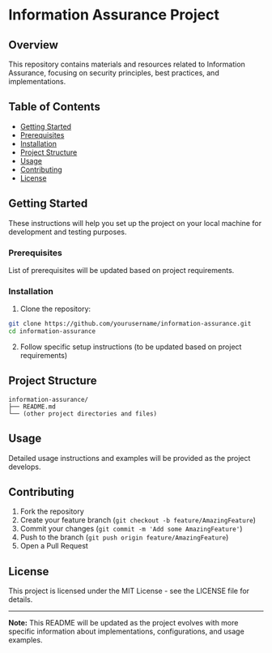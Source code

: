 # Information Assurance Project

## Overview
This repository contains materials and resources related to Information Assurance, focusing on security principles, best practices, and implementations.

## Table of Contents
- [Getting Started](#getting-started)
- [Prerequisites](#prerequisites)
- [Installation](#installation)
- [Project Structure](#project-structure)
- [Usage](#usage)
- [Contributing](#contributing)
- [License](#license)

## Getting Started
These instructions will help you set up the project on your local machine for development and testing purposes.

### Prerequisites
List of prerequisites will be updated based on project requirements.

### Installation
1. Clone the repository:
```bash
git clone https://github.com/yourusername/information-assurance.git
cd information-assurance
```

2. Follow specific setup instructions (to be updated based on project requirements)

## Project Structure
```
information-assurance/
├── README.md
└── (other project directories and files)
```

## Usage
Detailed usage instructions and examples will be provided as the project develops.

## Contributing
1. Fork the repository
2. Create your feature branch (`git checkout -b feature/AmazingFeature`)
3. Commit your changes (`git commit -m 'Add some AmazingFeature'`)
4. Push to the branch (`git push origin feature/AmazingFeature`)
5. Open a Pull Request

## License
This project is licensed under the MIT License - see the LICENSE file for details.

---
**Note:** This README will be updated as the project evolves with more specific information about implementations, configurations, and usage examples.
